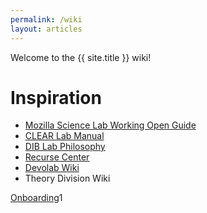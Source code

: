 ```yaml
---
permalink: /wiki
layout: articles
---
```


Welcome to the {{ site.title }} wiki!

# Inspiration

- [Mozilla Science Lab Working Open Guide](http://mozillascience.github.io/leadership-training/01.1-whyopen.html)
- [CLEAR Lab Manual](https://civiclaboratory.files.wordpress.com/2017/12/clear-lab-book.pdf)
- [DIB Lab Philosophy](http://ivory.idyll.org/lab/philosophy.html)
- [Recurse Center](https://www.recurse.com/manual#sec-environment)
- [Devolab Wiki](https://devosoft.github.io/public-wiki/)
- Theory Division Wiki

[Onboarding](wiki/onboarding.html)1